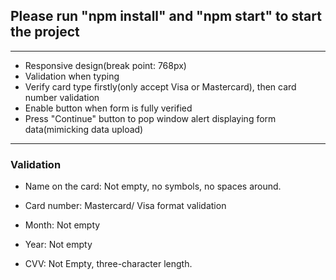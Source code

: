 ## Please run "npm install" and "npm start" to start the project

***

- Responsive design(break point: 768px)
- Validation when typing
- Verify card type firstly(only accept Visa or Mastercard), then card number validation
- Enable button when form is fully verified
- Press "Continue" button to pop window alert displaying form data(mimicking data upload)

***

### Validation

- Name on the card: Not empty, no symbols, no spaces around.

- Card number: Mastercard/ Visa format validation

- Month: Not empty

- Year: Not empty

- CVV: Not Empty, three-character length. 
